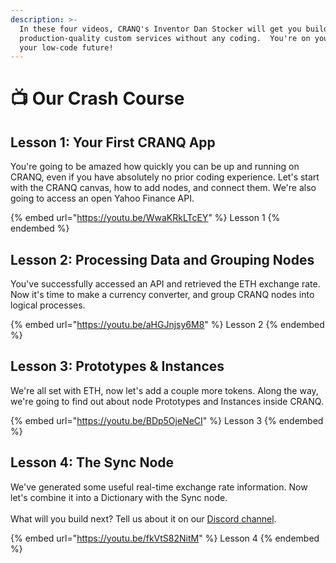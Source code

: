 ```yaml
---
description: >-
  In these four videos, CRANQ's Inventor Dan Stocker will get you building
  production-quality custom services without any coding.  You're on your way to
  your low-code future!
---
```


# 📺 Our Crash Course

## Lesson 1: Your First CRANQ App

You're going to be amazed how quickly you can be up and running on CRANQ, even if you have absolutely no prior coding experience.  Let's start with the CRANQ canvas, how to add nodes, and connect them.  We're also going to access an open Yahoo Finance API.

{% embed url="https://youtu.be/WwaKRkLTcEY" %}
Lesson 1
{% endembed %}

## Lesson 2: Processing Data and Grouping Nodes

You've successfully accessed an API and retrieved the ETH exchange rate.  Now it's time to make a currency converter, and group CRANQ nodes into logical processes.

{% embed url="https://youtu.be/aHGJnjsy6M8" %}
Lesson 2
{% endembed %}

## Lesson 3: Prototypes & Instances

We're all set with ETH,  now let's add a couple more tokens.  Along the way, we're going to find out about node Prototypes and Instances inside CRANQ.

{% embed url="https://youtu.be/BDp5OjeNeCI" %}
Lesson 3
{% endembed %}

## Lesson 4: The Sync Node

We've generated some useful real-time exchange rate information.  Now let's combine it into a Dictionary with the Sync node.\
\
What will you build next?  Tell us about it on our [Discord channel](https://discord.com/invite/UgsjNtZW65).

{% embed url="https://youtu.be/fkVtS82NitM" %}
Lesson 4
{% endembed %}
